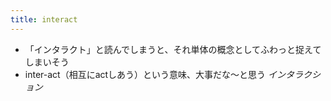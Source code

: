 ```yaml
---
title: interact
---
```


* 「インタラクト」と読んでしまうと、それ単体の概念としてふわっと捉えてしまいそう
* inter-act（相互にactしあう）という意味、大事だな〜と思う
  *インタラクション*
